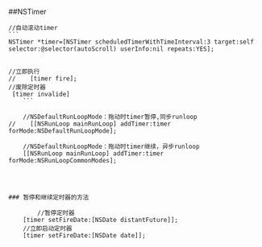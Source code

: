##NSTimer


    //自动滚动timer
    ```
    NSTimer *timer=[NSTimer scheduledTimerWithTimeInterval:3 target:self selector:@selector(autoScroll) userInfo:nil repeats:YES];
```

//立即执行
//    [timer fire];
//废除定时器
 [timer invalide] 
    ```
    
    //NSDefaultRunLoopMode：拖动时timer暂停,同步runloop
//    [[NSRunLoop mainRunLoop] addTimer:timer forMode:NSDefaultRunLoopMode];
    
    //NSDefaultRunLoopMode：拖动时timer继续，异步runloop
    [[NSRunLoop mainRunLoop] addTimer:timer forMode:NSRunLoopCommonModes];
 

 
 
### 暂停和继续定时器的方法
```
            //暂停定时器
        [timer setFireDate:[NSDate distantFuture]];
        //立即启动定时器
        [timer setFireDate:[NSDate date]];
```